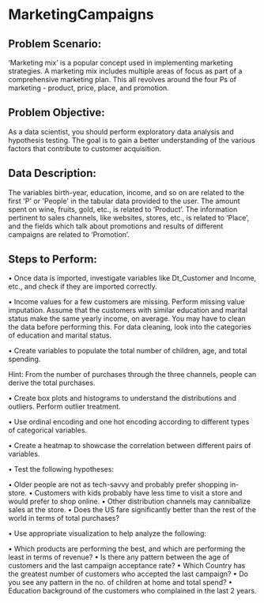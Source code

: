 # MarketingCampaigns


## Problem Scenario:
‘Marketing mix’ is a popular concept used in implementing marketing strategies. A marketing mix includes multiple areas of focus as part of a comprehensive marketing plan. This all revolves around the four Ps of marketing - product, price, place, and promotion.


## Problem Objective:
As a data scientist, you should perform exploratory data analysis and hypothesis testing. The goal is to gain a better understanding of the various factors that contribute to customer acquisition.

## Data Description:
The variables birth-year, education, income, and so on are related to the first 'P' or 'People' in the tabular data provided to the user. The amount spent on wine, fruits, gold, etc., is related to ‘Product’. The information pertinent to sales channels, like websites, stores, etc., is related to ‘Place’, and the fields which talk about promotions and results of different campaigns are related to ‘Promotion’.

## Steps to Perform:
•	Once data is imported, investigate variables like Dt_Customer and Income, etc., and check if they are imported correctly.

•	Income values for a few customers are missing. Perform missing value imputation. Assume that the customers with similar education and marital status make the same yearly income, on average. You may have to clean the data before performing this. For data cleaning, look into the categories of education and marital status. 

•	Create variables to populate the total number of children, age, and total spending. 

Hint: From the number of purchases through the three channels, people can derive the total purchases.

•	Create box plots and histograms to understand the distributions and outliers. Perform outlier treatment.

•	Use ordinal encoding and one hot encoding according to different types of categorical variables.

•	Create a heatmap to showcase the correlation between different pairs of variables.

•	Test the following hypotheses:

  •	Older people are not as tech-savvy and probably prefer shopping in-store.
  •	Customers with kids probably have less time to visit a store and would prefer to shop online.
  •	Other distribution channels may cannibalize sales at the store.
  •	Does the US fare significantly better than the rest of the world in terms of total purchases?
  
•	Use appropriate visualization to help analyze the following:

  •		Which products are performing the best, and which are performing the least in terms of revenue?
  •		Is there any pattern between the age of customers and the last campaign acceptance rate?
  •		Which Country has the greatest number of customers who accepted the last campaign?
  •		Do you see any pattern in the no. of children at home and total spend?
  •		Education background of the customers who complained in the last 2 years.
